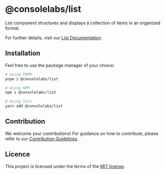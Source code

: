 # @consolelabs/list

List component structures and displays a collection of items in an organized
format.

For further details, visit our
[List Documentation](https://ds.console.so/?path=/docs/components-list--docs).

## Installation

Feel free to use the package manager of your choice:

```sh
# Using PNPM
pnpm i @consolelabs/list

# Using NPM
npm i @consolelabs/list

# Using Yarn
yarn add @consolelabs/list
```

## Contribution

We welcome your contributions! For guidance on how to contribute, please refer
to our [Contribution Guidelines](/CONTRIBUTING.md).

## Licence

This project is licensed under the terms of the
[MIT license](https://choosealicense.com/licenses/mit/).
